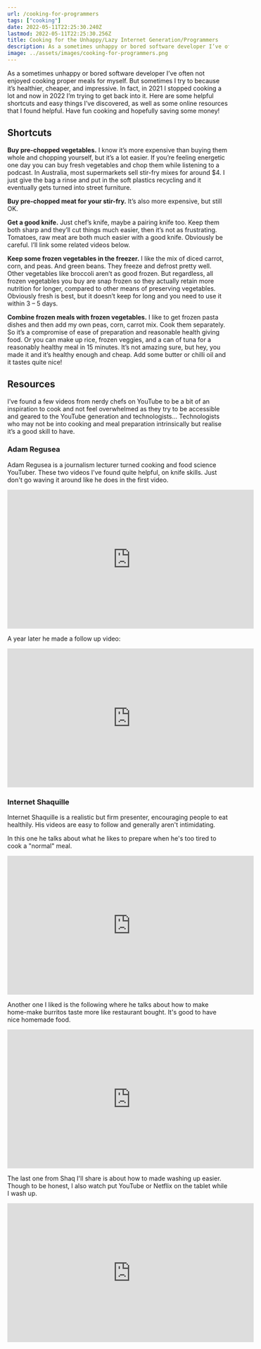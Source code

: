 ```yaml
---
url: /cooking-for-programmers
tags: ["cooking"]
date: 2022-05-11T22:25:30.240Z
lastmod: 2022-05-11T22:25:30.256Z
title: Cooking for the Unhappy/Lazy Internet Generation/Programmers
description: As a sometimes unhappy or bored software developer I’ve often not enjoyed cooking proper meals for myself. But sometimes I try to because it’s healthier, cheaper, and impressive. 
image: ../assets/images/cooking-for-programmers.png
---
```

As a sometimes unhappy or bored software developer I’ve often not enjoyed cooking proper meals for myself. But sometimes I try to because it’s healthier, cheaper, and impressive. In fact, in 2021 I stopped cooking a lot and now in 2022 I’m trying to get back into it. Here are some helpful shortcuts and easy things I’ve discovered, as well as some online resources that I found helpful. Have fun cooking and hopefully saving some money! 

## Shortcuts

**Buy pre-chopped vegetables.** I know it’s more expensive than buying them whole and chopping yourself, but it’s a lot easier. If you’re feeling energetic one day you can buy fresh vegetables and chop them while listening to a podcast. In Australia, most supermarkets sell stir-fry mixes for around $4. I just give the bag a rinse and put in the soft plastics recycling and it eventually gets turned into street furniture. 

**Buy pre-chopped meat for your stir-fry.** It’s also more expensive, but still OK. 

**Get a good knife.** Just chef’s knife, maybe a pairing knife too. Keep them both sharp and they’ll cut things much easier, then it’s not as frustrating. Tomatoes, raw meat are both much easier with a good knife. Obviously be careful. I’ll link some related videos below. 

**Keep some frozen vegetables in the freezer.** I like the mix of diced carrot, corn, and peas. And green beans. They freeze and defrost pretty well. Other vegetables like broccoli aren’t as good frozen. But regardless, all frozen vegetables you buy are snap frozen so they actually retain more nutrition for longer, compared to other means of preserving vegetables. Obviously fresh is best, but it doesn’t keep for long and you need to use it within 3 – 5 days.

**Combine frozen meals with frozen vegetables.** I like to get frozen pasta dishes and then add my own peas, corn, carrot mix. Cook them separately. So it’s a compromise of ease of preparation and reasonable health giving food. Or you can make up rice, frozen veggies, and a can of tuna for a reasonably healthy meal in 15 minutes. It’s not amazing sure, but hey, you made it and it’s healthy enough and cheap. Add some butter or chilli oil and it tastes quite nice!

## Resources

I’ve found a few videos from nerdy chefs on YouTube to be a bit of an inspiration to cook and not feel overwhelmed as they try to be accessible and geared to the YouTube generation and technologists… Technologists who may not be into cooking and meal preparation intrinsically but realise it’s a good skill to have.

### Adam Regusea 

Adam Regusea is a journalism lecturer turned cooking and food science YouTuber.  These two videos I've found quite helpful, on knife skills. Just don't go waving it around like he does in the first video.

<iframe width="560" height="315" src="https://www.youtube-nocookie.com/embed/Oot0NGxQEm4" title="YouTube video player" frameborder="0" allow="accelerometer; autoplay; clipboard-write; encrypted-media; gyroscope; picture-in-picture" allowfullscreen></iframe>

A year later he made a follow up video:

<iframe width="560" height="315" src="https://www.youtube-nocookie.com/embed/wSqnJ6iMM8Y" title="YouTube video player" frameborder="0" allow="accelerometer; autoplay; clipboard-write; encrypted-media; gyroscope; picture-in-picture" allowfullscreen></iframe>

### Internet Shaquille 

Internet Shaquille is a realistic but firm presenter, encouraging people to eat healthily. His videos are easy to follow and generally aren't intimidating. 

In this one he talks about what he likes to prepare when he's too tired to cook a "normal" meal.

<iframe width="560" height="315" src="https://www.youtube-nocookie.com/embed/TCM6WXyBOCo" title="YouTube video player" frameborder="0" allow="accelerometer; autoplay; clipboard-write; encrypted-media; gyroscope; picture-in-picture" allowfullscreen></iframe>

Another one I liked is the following where he talks about how to make home-make burritos taste more like restaurant bought. It's good to have nice homemade food.

<iframe width="560" height="315" src="https://www.youtube-nocookie.com/embed/osv72OeCpR0" title="YouTube video player" frameborder="0" allow="accelerometer; autoplay; clipboard-write; encrypted-media; gyroscope; picture-in-picture" allowfullscreen></iframe>

The last one from Shaq I'll share is about how to made washing up easier. Though to be honest, I also watch put YouTube or Netflix on the tablet while I wash up.

<iframe width="560" height="315" src="https://www.youtube-nocookie.com/embed/vyis-EmiZXI" title="YouTube video player" frameborder="0" allow="accelerometer; autoplay; clipboard-write; encrypted-media; gyroscope; picture-in-picture" allowfullscreen></iframe>